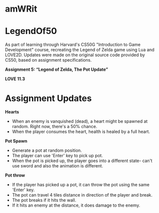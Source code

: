 # amWRit

# LegendOf50

As part of learning through Harvard's CS50G "Introduction to Game Development" course, recreating the Legend of Zelda game using Lua and LOVE2D.
Updates were made on the original source code provided by CS50, based on assignment specifications.

__Assignment 5: “Legend of Zelda, The Pot Update”__

__LOVE 11.3__

# Assignment Updates

__Hearts__
- When an enemy is vanquished (dead), a heart might be spawned at random. Right now, there's a 50% chance.
- When the player consumes the heart, health is healed by a full heart. 

__Pot Spawn__
- Generate a pot at random position.
- The player can use 'Enter' key to pick up pot. 
- When the pot is picked up, the player goes into a different state- can't use sword and also the animation is different.

__Pot throw__
- If the player has picked up a pot, it can throw the pot using the same 'Enter' key. 
- The pot can travel 4 tiles distance in direction of the player and break. 
- The pot breaks if it hits the wall.
- If it hits an enemy at the distance, it does damage to the enemy.
